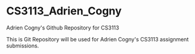 # CS3113_Adrien_Cogny
Adrien Cogny's Github Repository for CS3113

This is Git Repository will be used for Adrien Cogny's CS3113 assignment submissions.
